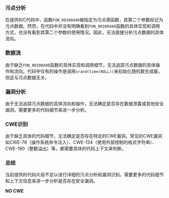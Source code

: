 ### 污点分析

在提供的C代码中，函数`FUN_00100d40`被指定为污点源函数，其第二个参数标记为污点数据。然而，在代码中并没有明确看到`FUN_00100d40`函数的具体实现和调用方式，也没有看到其第二个参数的使用情况。因此，无法直接分析污点数据的具体流向。

### 数据流

由于缺乏`FUN_00100d40`函数的具体实现和调用细节，无法追踪污点数据的具体操作和流向。代码中仅有的操作是调用`srand(time(NULL))`来初始化随机数生成器，但这与污点数据无关。

### 漏洞分析

由于无法追踪污点数据的具体流向和操作，无法确定是否存在数据泄露或其他安全漏洞。需要更多的代码细节来进一步分析。

### CWE识别

由于缺乏具体的代码细节，无法确定是否存在特定的CWE漏洞。常见的CWE漏洞如CWE-78（操作系统命令注入）、CWE-134（使用外部控制的格式字符串）、CWE-190（整数溢出）等，都需要具体的代码上下文来判断。

### 总结

当前提供的代码片段不足以进行详细的污点分析和漏洞识别。需要更多的代码细节和上下文信息来进一步分析是否存在安全漏洞。

**NO CWE**